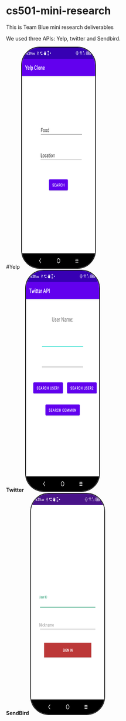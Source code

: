 # cs501-mini-research
<h>This is Team Blue mini research deliverables
  <p> We used three APIs: Yelp, twitter and Sendbird.
       
#Yelp
    <img   style = "height:600px; width: 200px;border: solid 2px; border-radius: 50px;" 
       src="Yelp.png" ><br>
<b>Twitter</b>
<img   style = "height:600px; width: 200px;border: solid 2px; border-radius: 50px;" 
       src="twitter.png" ><br>
<b>SendBird</b>
<img   style = "height:600px; width: 200px;border: solid 2px; border-radius: 50px;" 
       src="sendbird.png" ><br>

    
